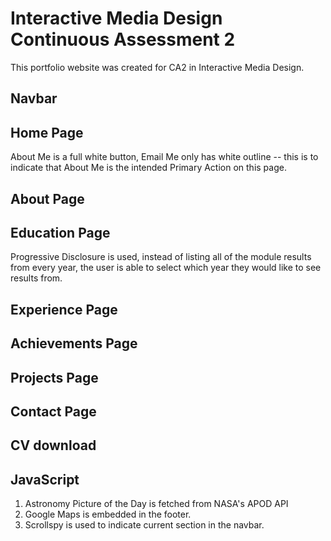 # Interactive Media Design Continuous Assessment 2
This portfolio website was created for CA2 in Interactive Media Design.

## Navbar

## Home Page
About Me is a full white button, Email Me only has white outline -- this is to indicate that About Me is the intended Primary Action on this page.  

## About Page

## Education Page
Progressive Disclosure is used, instead of listing all of the module results from every year, the user is able to select which year they would like to see results from.  

## Experience Page

## Achievements Page

## Projects Page

## Contact Page

## CV download

## JavaScript
1. Astronomy Picture of the Day is fetched from NASA's APOD API
2. Google Maps is embedded in the footer.
3. Scrollspy is used to indicate current section in the navbar.
